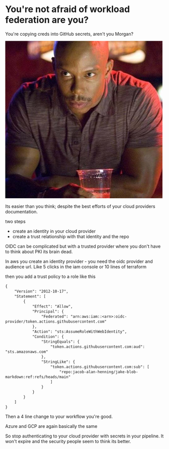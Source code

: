 # You're not afraid of workload federation are you?

You're copying creds into GitHub secrets, aren't you Morgan?

![suprise](images/doakes.jpeg)

Its easier than you think; despite the best efforts of your cloud providers documentation. 

two steps
* create an identity in your cloud provider
* create a trust relationship with that identity and the repo 

OIDC can be complicated but with a trusted provider where you don't have to think about PKI its brain dead. 

In aws you create an identity provider - you need the oidc provider and audience url. Like 5 clicks in the iam console or 10 lines of terraform

then you add a trust policy to a role like this
```
{
    "Version": "2012-10-17",
    "Statement": [
        {
            "Effect": "Allow",
            "Principal": {
                "Federated": "arn:aws:iam::<arn>:oidc-provider/token.actions.githubusercontent.com"
            },
            "Action": "sts:AssumeRoleWithWebIdentity",
            "Condition": {
                "StringEquals": {
                    "token.actions.githubusercontent.com:aud": "sts.amazonaws.com"
                },
                "StringLike": {
                    "token.actions.githubusercontent.com:sub": [
                        "repo:jacob-alan-henning/jake-blob-markdown:ref:refs/heads/main"
                    ]
                }
            }
        }
    ]
}
```
Then a 4 line change to your workflow you're good. 

Azure and GCP are again basically the same 

So stop authenticating to your cloud provider with secrets in your pipeline. It won't expire and the security people seem to think its better. 
